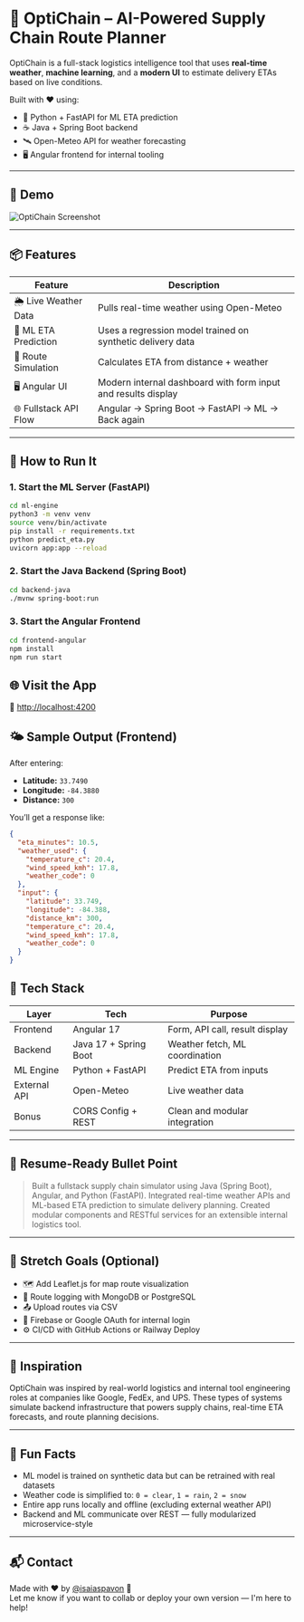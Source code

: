 # 🚛 OptiChain – AI-Powered Supply Chain Route Planner

OptiChain is a full-stack logistics intelligence tool that uses **real-time weather**, **machine learning**, and a **modern UI** to estimate delivery ETAs based on live conditions.

Built with ❤️ using:
- 🧠 Python + FastAPI for ML ETA prediction
- ☕ Java + Spring Boot backend
- 🛰️ Open-Meteo API for weather forecasting
- 🖥️ Angular frontend for internal tooling

---

## 📸 Demo

![OptiChain Screenshot](<img width="1440" alt="optichain_screenshot" src="https://github.com/user-attachments/assets/c0947e25-c8c4-4b92-9f3e-efe27982914a" />)

---

## 📦 Features

| Feature | Description |
|--------|-------------|
| 🌦️ Live Weather Data | Pulls real-time weather using Open-Meteo |
| 🧠 ML ETA Prediction | Uses a regression model trained on synthetic delivery data |
| 🚚 Route Simulation | Calculates ETA from distance + weather |
| 🖥️ Angular UI | Modern internal dashboard with form input and results display |
| 🌐 Fullstack API Flow | Angular → Spring Boot → FastAPI → ML → Back again |

---

## 🚀 How to Run It

### 1. Start the ML Server (FastAPI)
```bash
cd ml-engine
python3 -m venv venv
source venv/bin/activate
pip install -r requirements.txt
python predict_eta.py
uvicorn app:app --reload
```

### 2. Start the Java Backend (Spring Boot)

```bash
cd backend-java
./mvnw spring-boot:run
```

### 3. Start the Angular Frontend
```bash
cd frontend-angular
npm install
npm run start
```
## 🌐 Visit the App

📍 [http://localhost:4200](http://localhost:4200)

## 🌤️ Sample Output (Frontend)

After entering:

- **Latitude:** `33.7490`  
- **Longitude:** `-84.3880`  
- **Distance:** `300`

You’ll get a response like:

```json
{
  "eta_minutes": 10.5,
  "weather_used": {
    "temperature_c": 20.4,
    "wind_speed_kmh": 17.8,
    "weather_code": 0
  },
  "input": {
    "latitude": 33.749,
    "longitude": -84.388,
    "distance_km": 300,
    "temperature_c": 20.4,
    "wind_speed_kmh": 17.8,
    "weather_code": 0
  }
}
```

## 🧠 Tech Stack

| Layer         | Tech                     | Purpose                          |
|---------------|--------------------------|----------------------------------|
| Frontend      | Angular 17               | Form, API call, result display   |
| Backend       | Java 17 + Spring Boot    | Weather fetch, ML coordination   |
| ML Engine     | Python + FastAPI         | Predict ETA from inputs          |
| External API  | Open-Meteo               | Live weather data                |
| Bonus         | CORS Config + REST       | Clean and modular integration    |

---

## 💼 Resume-Ready Bullet Point

> Built a fullstack supply chain simulator using Java (Spring Boot), Angular, and Python (FastAPI). Integrated real-time weather APIs and ML-based ETA prediction to simulate delivery planning. Created modular components and RESTful services for an extensible internal logistics tool.

---

## 📌 Stretch Goals (Optional)

- 🗺️ Add Leaflet.js for map route visualization  
- 🧾 Route logging with MongoDB or PostgreSQL  
- 📤 Upload routes via CSV  
- 🔐 Firebase or Google OAuth for internal login  
- ⚙️ CI/CD with GitHub Actions or Railway Deploy

---

## 🧠 Inspiration

OptiChain was inspired by real-world logistics and internal tool engineering roles at companies like Google, FedEx, and UPS. These types of systems simulate backend infrastructure that powers supply chains, real-time ETA forecasts, and route planning decisions.

---

## 🧪 Fun Facts

- ML model is trained on synthetic data but can be retrained with real datasets  
- Weather code is simplified to: `0 = clear`, `1 = rain`, `2 = snow`  
- Entire app runs locally and offline (excluding external weather API)  
- Backend and ML communicate over REST — fully modularized microservice-style

---

## 📬 Contact

Made with ❤️ by [@isaiaspavon](https://github.com/isaiaspavon) 💪  
Let me know if you want to collab or deploy your own version — I'm here to help!
